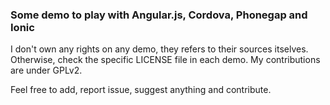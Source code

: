 ### Some demo to play with Angular.js, Cordova, Phonegap and Ionic
I don't own any rights on any demo, they refers to their sources itselves.
Otherwise, check the specific LICENSE file in each demo.
My contributions are under GPLv2.

Feel free to add, report issue, suggest anything and contribute.
